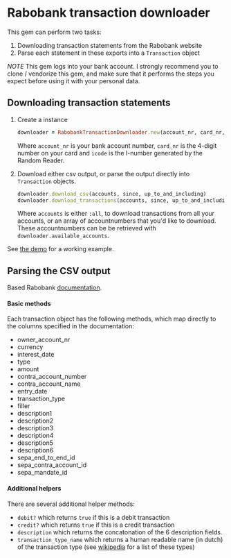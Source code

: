 # Rabobank transaction downloader

This gem can perform two tasks:

1. Downloading transaction statements from the Rabobank website
2. Parse each statement in these exports into a ```Transaction``` object

*NOTE* This gem logs into your bank account. I strongly recommend you to clone / vendorize this gem,
       and make sure that it performs the steps you expect before using it with your
       personal data.

## Downloading transaction statements
1. Create a instance

   ```ruby
   downloader = RabobankTransactionDownloader.new(account_nr, card_nr, icode)
   ```

   Where ```account_nr``` is your bank account number, ```card_nr``` is the 4-digit number on your card and ```icode``` is the I-number
   generated by the Random Reader.
2. Download either csv output, or parse the output directly into ```Transaction``` objects.

   ```ruby
   downloader.download_csv(accounts, since, up_to_and_including)          # returns a multi-line CSV string
   downloader.download_transactions(accounts, since, up_to_and_including) # returns an array of Transaction objects.
   ```

   Where ```accounts``` is either ```:all```, to download transactions from all your accounts, or an array of accountnumbers that you'd like to download.
   These accountnumbers can be be retrieved with ```downloader.available_accounts```.

See [the demo](doc/demo.rb) for a working example.

## Parsing the CSV output
Based Rabobank [documentation](https://bankieren.rabobank.nl/klanten/static/images/formaatbeschrijving_csv_kommagescheiden_nieuw_30539176.pdf).

#### Basic methods
Each transaction object has the following methods, which map directly to the columns specified in the documentation:
 - owner_account_nr
 - currency
 - interest_date
 - type
 - amount
 - contra_account_number
 - contra_account_name
 - entry_date
 - transaction_type
 - filler
 - description1
 - description2
 - description3
 - description4
 - description5
 - description6
 - sepa_end_to_end_id
 - sepa_contra_account_id
 - sepa_mandate_id

#### Additional helpers
 There are several additional helper methods:
 - ```debit?``` which returns ```true``` if this is a debit transaction
 - ```credit?``` which returns ```true``` if this is a credit transaction
 - ```description``` which returns the concatonation of the 6 description fields.
 - ```transaction_type_name``` which returns a human readable name (in dutch) of the transaction type
   (see [wikipedia](http://nl.wikipedia.org/wiki/Rekeningafschrift) for a list of these types)
